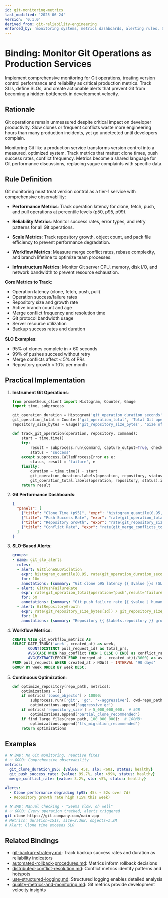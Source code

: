 ```yaml
---
id: git-monitoring-metrics
last_modified: '2025-06-24'
version: '0.1.0'
derived_from: git-reliability-engineering
enforced_by: 'monitoring systems, metrics dashboards, alerting rules, SLO tracking'
---
```


# Binding: Monitor Git Operations as Production Services

Implement comprehensive monitoring for Git operations, treating version control performance and reliability as critical production metrics. Track SLIs, define SLOs, and create actionable alerts that prevent Git from becoming a hidden bottleneck in development velocity.

## Rationale

Git operations remain unmeasured despite critical impact on developer productivity. Slow clones or frequent conflicts waste more engineering hours than many production incidents, yet go undetected until developers complain.

Monitoring Git like a production service transforms version control into a measured, optimized system. Track metrics that matter: clone times, push success rates, conflict frequency. Metrics become a shared language for Git performance discussions, replacing vague complaints with specific data.

## Rule Definition

Git monitoring must treat version control as a tier-1 service with comprehensive observability:

- **Performance Metrics**: Track operation latency for clone, fetch, push, and pull operations at percentile levels (p50, p95, p99).

- **Reliability Metrics**: Monitor success rates, error types, and retry patterns for all Git operations.

- **Scale Metrics**: Track repository growth, object count, and pack file efficiency to prevent performance degradation.

- **Workflow Metrics**: Measure merge conflict rates, rebase complexity, and branch lifetime to optimize team processes.

- **Infrastructure Metrics**: Monitor Git server CPU, memory, disk I/O, and network bandwidth to prevent resource exhaustion.

**Core Metrics to Track**:
- Operation latency (clone, fetch, push, pull)
- Operation success/failure rates
- Repository size and growth rate
- Active branch count and age
- Merge conflict frequency and resolution time
- Git protocol bandwidth usage
- Server resource utilization
- Backup success rates and duration

**SLO Examples**:
- 95% of clones complete in < 60 seconds
- 99% of pushes succeed without retry
- Merge conflicts affect < 5% of PRs
- Repository growth < 10% per month

## Practical Implementation

1. **Instrument Git Operations**:
   ```python
   from prometheus_client import Histogram, Counter, Gauge
   import time, subprocess

   git_operation_duration = Histogram('git_operation_duration_seconds', 'Duration of Git operations', ['operation', 'repository', 'result'])
   git_operation_total = Counter('git_operation_total', 'Total Git operations', ['operation', 'repository', 'result'])
   repository_size_bytes = Gauge('git_repository_size_bytes', 'Size of Git repository', ['repository'])

   def track_git_operation(operation, repository, command):
       start = time.time()
       try:
           result = subprocess.run(command, capture_output=True, check=True)
           status = 'success'
       except subprocess.CalledProcessError as e:
           status, result = 'failure', e
       finally:
           duration = time.time() - start
           git_operation_duration.labels(operation, repository, status).observe(duration)
           git_operation_total.labels(operation, repository, status).inc()
       return result
   ```

2. **Git Performance Dashboards**:
   ```json
   {
     "panels": [
       {"title": "Clone Time (p95)", "expr": "histogram_quantile(0.95, git_operation_duration_seconds{operation='clone'})"},
       {"title": "Push Success Rate", "expr": "rate(git_operation_total{operation='push',result='success'}[5m]) / rate(git_operation_total{operation='push'}[5m])"},
       {"title": "Repository Growth", "expr": "rate(git_repository_size_bytes[1d])"},
       {"title": "Conflict Rate", "expr": "rate(git_merge_conflicts_total[1h]) / rate(git_merge_attempts_total[1h])"}
     ]
   }
   ```

3. **SLO-Based Alerts**:
   ```yaml
   groups:
   - name: git_slo_alerts
     rules:
     - alert: GitCloneSLOViolation
       expr: histogram_quantile(0.95, rate(git_operation_duration_seconds_bucket{operation="clone"}[5m])) > 60
       for: 10m
       annotations: {summary: "Git clone p95 latency {{ $value }}s (SLO: <60s)"}
     - alert: GitPushFailureRate
       expr: rate(git_operation_total{operation="push",result="failure"}[5m]) / rate(git_operation_total{operation="push"}[5m]) > 0.01
       for: 5m
       annotations: {summary: "Git push failure rate {{ $value | humanizePercentage }}"}
     - alert: GitRepositoryGrowth
       expr: rate(git_repository_size_bytes[1d]) / git_repository_size_bytes > 0.1
       for: 1h
       annotations: {summary: "Repository {{ $labels.repository }} growing >10% daily"}
   ```

4. **Workflow Metrics**:
   ```sql
   CREATE VIEW git_workflow_metrics AS
   SELECT DATE_TRUNC('week', created_at) as week,
          COUNT(DISTINCT pull_request_id) as total_prs,
          AVG(CASE WHEN has_conflict THEN 1 ELSE 0 END) as conflict_rate,
          AVG(EXTRACT(EPOCH FROM (merged_at - created_at))/3600) as avg_pr_lifetime_hours
   FROM pull_requests WHERE created_at > NOW() - INTERVAL '90 days'
   GROUP BY week ORDER BY week DESC;
   ```

5. **Continuous Optimization**:
   ```python
   def optimize_repository(repo_path, metrics):
       optimizations = []
       if metrics['loose_objects'] > 10000:
           subprocess.run(['git', 'gc', '--aggressive'], cwd=repo_path)
           optimizations.append('aggressive_gc')
       if metrics['repository_size'] > 5_000_000_000:  # 5GB
           optimizations.append('partial_clone_recommended')
       if find_large_files(repo_path, 100_000_000):  # 100MB+
           optimizations.append('lfs_migration_recommended')
       return optimizations
   ```

## Examples

```yaml
# ❌ BAD: No Git monitoring, reactive fixes
# ✅ GOOD: Comprehensive observability
metrics:
  git_clone_duration_p95: {value: 45s, slo: <60s, status: healthy}
  git_push_success_rate: {value: 99.7%, slo: >99%, status: healthy}
  merge_conflict_rate: {value: 3.2%, slo: <5%, status: healthy}

alerts:
  - Clone performance degrading (p95: 45s → 52s over 7d)
  - Repository growth rate high (15% this week)
```

```bash
# ❌ BAD: Manual checking - "Seems slow, oh well"
# ✅ GOOD: Every operation tracked, alerts triggered
git clone https://git.company.com/main-app
# Metrics: duration=151s, size=2.3GB, objects=1.2M
# Alert: Clone time exceeds SLO
```

## Related Bindings

- [git-backup-strategy.md](git-backup-strategy.md): Track backup success rates and duration as reliability indicators
- [automated-rollback-procedures.md](automated-rollback-procedures.md): Metrics inform rollback decisions
- [distributed-conflict-resolution.md](distributed-conflict-resolution.md): Conflict metrics identify patterns and hotspots
- [use-structured-logging.md](../../core/use-structured-logging.md): Structured logging enables detailed analysis
- [quality-metrics-and-monitoring.md](../../core/quality-metrics-and-monitoring.md): Git metrics provide development velocity insights
